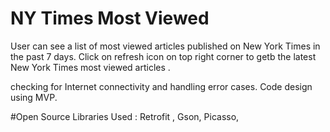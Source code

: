 # NY Times Most Viewed
 User can see a list of most viewed articles published on New York Times in the past 7 days.
 Click on refresh icon on top right corner to getb the latest New York Times most viewed articles .
 
 checking for Internet connectivity and handling error cases.
 Code design using MVP.
 
 #Open Source Libraries Used :
   Retrofit ,
   Gson,
   Picasso,
 
 
 
 
 
 

